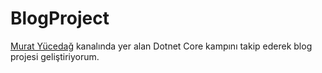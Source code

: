 # BlogProject

[Murat Yücedağ](https://www.youtube.com/channel/UCbkbOlw8snP93RJ2BhH44Qw) kanalında yer alan Dotnet Core kampını takip ederek blog projesi geliştiriyorum. 
